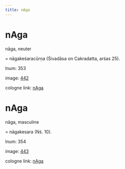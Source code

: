 ```yaml
---
title: nAga
---
```


# nAga

nāga,  neuter <div n="P" />= nāgakeśaracūrṇa (Śivadāsa on Cakradatta, arśas 25).

lnum: 353

image: [442](https://www.sanskrit-lexicon.uni-koeln.de/scans/csl-apidev/servepdf.php?dict=snp&page=442)

cologne link: [nAga](https://sanskrit-lexicon.uni-koeln.de/scans/csl-apidev/getword.php?dict=snp&key=nAga)

# nAga

nāga,  masculine <div n="P" />= nāgakesara (Nś. 10).

lnum: 354

image: [443](https://www.sanskrit-lexicon.uni-koeln.de/scans/csl-apidev/servepdf.php?dict=snp&page=443)

cologne link: [nAga](https://sanskrit-lexicon.uni-koeln.de/scans/csl-apidev/getword.php?dict=snp&key=nAga)

